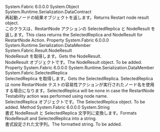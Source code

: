 <Type Name="RestartNodeResult" FullName="System.Fabric.Result.RestartNodeResult">
  <TypeSignature Language="C#" Value="public class RestartNodeResult" />
  <TypeSignature Language="ILAsm" Value=".class public auto ansi beforefieldinit RestartNodeResult extends System.Object" />
  <TypeSignature Language="DocId" Value="T:System.Fabric.Result.RestartNodeResult" />
  <TypeSignature Language="VB.NET" Value="Public Class RestartNodeResult" />
  <TypeSignature Language="F#" Value="type RestartNodeResult = class" />
  <AssemblyInfo>
    <AssemblyName>System.Fabric</AssemblyName>
    <AssemblyVersion>6.0.0.0</AssemblyVersion>
  </AssemblyInfo>
  <Base>
    <BaseTypeName>System.Object</BaseTypeName>
  </Base>
  <Interfaces />
  <Attributes>
    <Attribute>
      <AttributeName>System.Runtime.Serialization.DataContract</AttributeName>
    </Attribute>
  </Attributes>
  <Docs>
    <summary>
            <span data-ttu-id="f4a3d-101">再起動ノードの結果オブジェクトを返します。</span><span class="sxs-lookup"><span data-stu-id="f4a3d-101">Returns Restart node result object.</span></span>
            </summary>
    <remarks>
            <span data-ttu-id="f4a3d-102">このクラスは、RestartNode アクションの SelectedReplica と NodeResult を返します。</span><span class="sxs-lookup"><span data-stu-id="f4a3d-102">This class returns the SelectedReplica and NodeResult for RestartNode Action.</span></span>  
            </remarks>
  </Docs>
  <Members>
    <Member MemberName="NodeResult">
      <MemberSignature Language="C#" Value="public System.Fabric.Result.NodeResult NodeResult { get; }" />
      <MemberSignature Language="ILAsm" Value=".property instance class System.Fabric.Result.NodeResult NodeResult" />
      <MemberSignature Language="DocId" Value="P:System.Fabric.Result.RestartNodeResult.NodeResult" />
      <MemberSignature Language="VB.NET" Value="Public ReadOnly Property NodeResult As NodeResult" />
      <MemberSignature Language="F#" Value="member this.NodeResult : System.Fabric.Result.NodeResult" Usage="System.Fabric.Result.RestartNodeResult.NodeResult" />
      <MemberType>Property</MemberType>
      <AssemblyInfo>
        <AssemblyName>System.Fabric</AssemblyName>
        <AssemblyVersion>6.0.0.0</AssemblyVersion>
      </AssemblyInfo>
      <Attributes>
        <Attribute>
          <AttributeName>System.Runtime.Serialization.DataMember</AttributeName>
        </Attribute>
      </Attributes>
      <ReturnValue>
        <ReturnType>System.Fabric.Result.NodeResult</ReturnType>
      </ReturnValue>
      <Docs>
        <summary>
            <span data-ttu-id="f4a3d-103">NodeResult を取得します。</span><span class="sxs-lookup"><span data-stu-id="f4a3d-103">Gets the NodeResult.</span></span>
            </summary>
        <value><span data-ttu-id="f4a3d-104">NodeResult オブジェクトです。</span><span class="sxs-lookup"><span data-stu-id="f4a3d-104">The NodeResult object.</span></span></value>
        <remarks>To be added.</remarks>
      </Docs>
    </Member>
    <Member MemberName="SelectedReplica">
      <MemberSignature Language="C#" Value="public System.Fabric.SelectedReplica SelectedReplica { get; }" />
      <MemberSignature Language="ILAsm" Value=".property instance class System.Fabric.SelectedReplica SelectedReplica" />
      <MemberSignature Language="DocId" Value="P:System.Fabric.Result.RestartNodeResult.SelectedReplica" />
      <MemberSignature Language="VB.NET" Value="Public ReadOnly Property SelectedReplica As SelectedReplica" />
      <MemberSignature Language="F#" Value="member this.SelectedReplica : System.Fabric.SelectedReplica" Usage="System.Fabric.Result.RestartNodeResult.SelectedReplica" />
      <MemberType>Property</MemberType>
      <AssemblyInfo>
        <AssemblyName>System.Fabric</AssemblyName>
        <AssemblyVersion>6.0.0.0</AssemblyVersion>
      </AssemblyInfo>
      <Attributes>
        <Attribute>
          <AttributeName>System.Runtime.Serialization.DataMember</AttributeName>
        </Attribute>
      </Attributes>
      <ReturnValue>
        <ReturnType>System.Fabric.SelectedReplica</ReturnType>
      </ReturnValue>
      <Docs>
        <summary>
            <span data-ttu-id="f4a3d-105">SelectedReplica を取得します。</span><span class="sxs-lookup"><span data-stu-id="f4a3d-105">Gets the SelectedReplica.</span></span>
            <span data-ttu-id="f4a3d-106">SelectedReplica は none RestartNode テストの容易性アクションが実行されたノード名を使用する場合になります。</span><span class="sxs-lookup"><span data-stu-id="f4a3d-106">SelectedReplica will be none in case the RestartNode Testability action was performed using node name.</span></span>
            </summary>
        <value><span data-ttu-id="f4a3d-107">SelectedReplica オブジェクトです。</span><span class="sxs-lookup"><span data-stu-id="f4a3d-107">The SelectedReplica object.</span></span></value>
        <remarks>To be added.</remarks>
      </Docs>
    </Member>
    <Member MemberName="ToString">
      <MemberSignature Language="C#" Value="public override string ToString ();" />
      <MemberSignature Language="ILAsm" Value=".method public hidebysig virtual instance string ToString() cil managed" />
      <MemberSignature Language="DocId" Value="M:System.Fabric.Result.RestartNodeResult.ToString" />
      <MemberSignature Language="VB.NET" Value="Public Overrides Function ToString () As String" />
      <MemberSignature Language="F#" Value="override this.ToString : unit -&gt; string" Usage="restartNodeResult.ToString " />
      <MemberType>Method</MemberType>
      <AssemblyInfo>
        <AssemblyName>System.Fabric</AssemblyName>
        <AssemblyVersion>6.0.0.0</AssemblyVersion>
      </AssemblyInfo>
      <ReturnValue>
        <ReturnType>System.String</ReturnType>
      </ReturnValue>
      <Parameters />
      <Docs>
        <summary>
            <span data-ttu-id="f4a3d-108">書式 NodeResult と SelectedReplica 文字列に変換します。</span><span class="sxs-lookup"><span data-stu-id="f4a3d-108">Formats NodeResult and SelectedReplica into a string.</span></span>
            </summary>
        <returns><span data-ttu-id="f4a3d-109">書式設定された文字列。</span><span class="sxs-lookup"><span data-stu-id="f4a3d-109">The formatted string.</span></span></returns>
        <remarks>To be added.</remarks>
      </Docs>
    </Member>
  </Members>
</Type>
